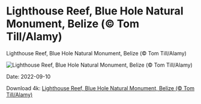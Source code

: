 # Lighthouse Reef, Blue Hole Natural Monument, Belize (© Tom Till/Alamy)

Lighthouse Reef, Blue Hole Natural Monument, Belize (© Tom Till/Alamy)

![Lighthouse Reef, Blue Hole Natural Monument, Belize (© Tom Till/Alamy)](https://bing.com/th?id=OHR.BHNMBelize_EN-US6404020386_UHD.jpg&w=1024&h=576)

Date: 2022-09-10

Download 4k: [Lighthouse Reef, Blue Hole Natural Monument, Belize (© Tom Till/Alamy)](https://bing.com/th?id=OHR.BHNMBelize_EN-US6404020386_UHD.jpg)

